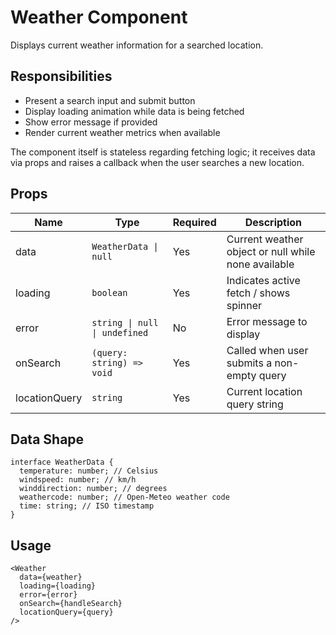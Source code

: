 # Weather Component

Displays current weather information for a searched location.

## Responsibilities
- Present a search input and submit button
- Display loading animation while data is being fetched
- Show error message if provided
- Render current weather metrics when available

The component itself is stateless regarding fetching logic; it receives data via props and raises a callback when the user searches a new location.

## Props
| Name | Type | Required | Description |
|------|------|----------|-------------|
| data | `WeatherData \| null` | Yes | Current weather object or null while none available |
| loading | `boolean` | Yes | Indicates active fetch / shows spinner |
| error | `string \| null \| undefined` | No | Error message to display |
| onSearch | `(query: string) => void` | Yes | Called when user submits a non-empty query |
| locationQuery | `string` | Yes | Current location query string |

## Data Shape
```
interface WeatherData {
  temperature: number; // Celsius
  windspeed: number; // km/h
  winddirection: number; // degrees
  weathercode: number; // Open-Meteo weather code
  time: string; // ISO timestamp
}
```

## Usage
```tsx
<Weather
  data={weather}
  loading={loading}
  error={error}
  onSearch={handleSearch}
  locationQuery={query}
/>
```
